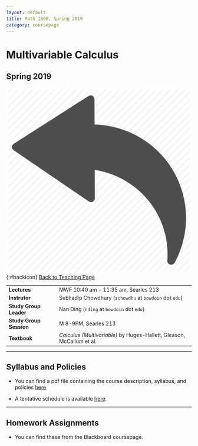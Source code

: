 ```yaml
---
layout: default
title: Math 1800, Spring 2019
category: coursepage
---
```


# Multivariable Calculus
## Spring 2019
<div class="backlink">
 
  ![Back](/resources/back.png){:#backicon} [Back to Teaching Page](/teaching/courses) 
</div>  


|||
|---|---|
| **Lectures** | MWF	10:40 am - 11:35 am, Searles 213 |
| **Instrutor**| Subhadip Chowdhury (`schowdhu` at `bowdoin` dot `edu`)|
| **Study Group Leader**| Nan Ding (`nding` at `bowdoin` dot `edu`)
| **Study Group Session**| M 8-9PM, Searles 213 |
| **Textbook**| _Calculus (Multivariable)_ by Huges-Hallett, Gleason, McCallum et al. |


---
## Syllabus and Policies 

+ You can find a pdf file containing the course description, syllabus, and policies [here](Syllabus_1800_Spring_2019.pdf). 

+ A tentative schedule is available [here](S1800.pdf).


---

## Homework Assignments

+ You can find these from the Blackboard coursepage.

